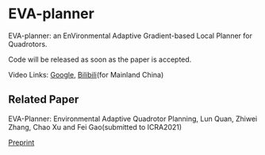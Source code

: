 EVA-planner
=
EVA-planner: an EnVironmental Adaptive Gradient-based Local Planner for Quadrotors.

Code will be released as soon as the paper is accepted.

Video Links: [Google](https://www.youtube.com/watch?v=prYOS6DQCa0&t=12s), [Bilibili](https://www.bilibili.com/video/BV1Zz4y1C7rt)(for Mainland China)

Related Paper
----
EVA-Planner: Environmental Adaptive Quadrotor Planning, Lun Quan, Zhiwei Zhang, Chao Xu and Fei Gao(submitted to ICRA2021)

[Preprint](http://arxiv.org/abs/2011.04246)
